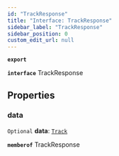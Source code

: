 ```yaml
---
id: "TrackResponse"
title: "Interface: TrackResponse"
sidebar_label: "TrackResponse"
sidebar_position: 0
custom_edit_url: null
---
```


**`export`**

**`interface`** TrackResponse

## Properties

### data

 `Optional` **data**: [`Track`](Track.md)

**`memberof`** TrackResponse
